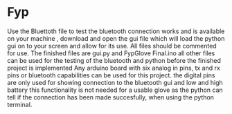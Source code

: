 # Fyp
Use the Bluettoth file to test the bluetooth connection works and is available on your machine ,
download and open the gui file which will load the python gui on to your screen and allow for its use.
All files should be commented for use.
The finished files are gui.py and FypGlove Final.ino all other files can be used for the testing of the bluetooth and python before the finished project is implemented
Any arduino board with six analog in pins, tx and rx pins or bluetooth capabilities can be used for this project.
the digital pins are only used for showing connection to the bluetooth gui and low and high battery this functionality is not needed for a usable glove as the python can tell if the connection has been made succesfully, when using the python terminal.
